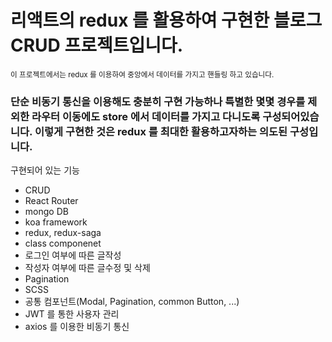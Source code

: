 <h1>리액트의 redux 를 활용하여 구현한 블로그 CRUD 프로젝트입니다.</h1>
<sup>이 프로젝트에서는 redux 를 이용하여 중앙에서 데이터를 가지고 핸들링 하고 있습니다.</sup>
<p><h3>단순 비동기 통신을 이용해도 충분히 구현 가능하나 특별한 몇몇 경우를 제외한 라우터 이동에도 store 에서 데이터를 가지고 다니도록 구성되어있습니다. <b>이렇게 구현한 것은 redux 를 최대한 활용하고자하는 의도된 구성입니다.</b></h3></p>
구현되어 있는 기능
<ul>
  <li>CRUD</li>
  <li>React Router</li>
  <li>mongo DB</li>
  <li>koa framework</li>
  <li>redux, redux-saga</li>
  <li>class componenet</li>
  <li>로그인 여부에 따른 글작성</li>
  <li>작성자 여부에 따른 글수정 및 삭제</li>
  <li>Pagination</li>
  <li>SCSS</li>
  <li>공통 컴포넌트(Modal, Pagination, common Button, ...)</li>
  <li>JWT 를 통한 사용자 관리</li>
  <li>axios 를 이용한 비동기 통신</li>
</ul>
